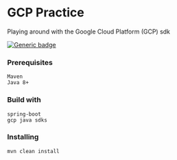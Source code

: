 # GCP Practice
Playing around with the Google Cloud Platform (GCP) sdk

[![Generic badge](https://img.shields.io/badge/GCP-SpringBoot-<COLOR>.svg)](https://shields.io/)


### Prerequisites
```
Maven
Java 8+
```

### Build with
```
spring-boot
gcp java sdks
```

### Installing
```
mvn clean install
```



